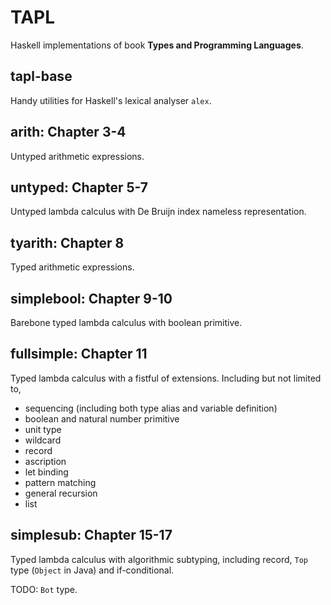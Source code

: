# TAPL

Haskell implementations of book **Types and Programming Languages**.

## tapl-base

Handy utilities for Haskell's lexical analyser `alex`.

## arith: Chapter 3-4

Untyped arithmetic expressions.

## untyped: Chapter 5-7

Untyped lambda calculus with De Bruijn index nameless representation.

## tyarith: Chapter 8

Typed arithmetic expressions.

## simplebool: Chapter 9-10

Barebone typed lambda calculus with boolean primitive.

## fullsimple: Chapter 11

Typed lambda calculus with a fistful of extensions. Including but not limited to,

* sequencing (including both type alias and variable definition)
* boolean and natural number primitive
* unit type
* wildcard
* record
* ascription
* let binding
* pattern matching
* general recursion
* list

## simplesub: Chapter 15-17

Typed lambda calculus with algorithmic subtyping, including record, `Top` type (`Object` in Java) and if-conditional.

TODO: `Bot` type.
